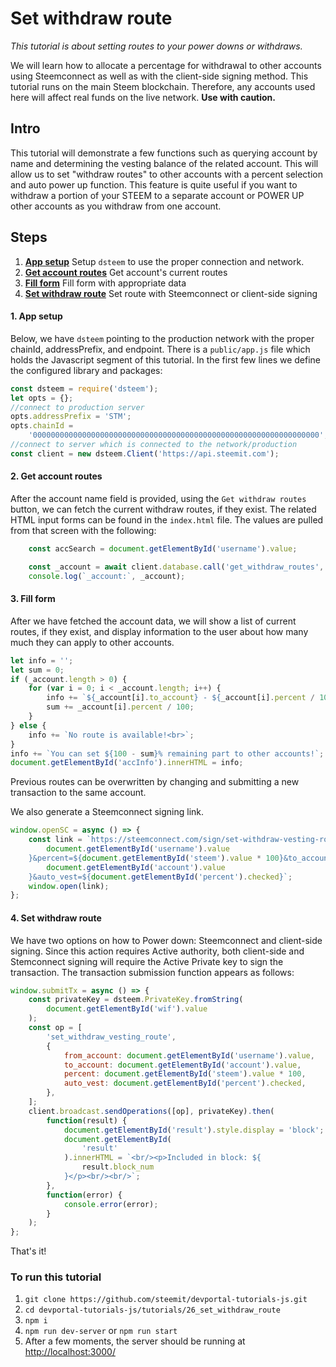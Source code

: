 # Set withdraw route

_This tutorial is about setting routes to your power downs or withdraws._

We will learn how to allocate a percentage for withdrawal to other accounts using Steemconnect as well as with the client-side signing method. This tutorial runs on the main Steem blockchain. Therefore, any accounts used here will affect real funds on the live network. **Use with caution.**

## Intro

This tutorial will demonstrate a few functions such as querying account by name and determining the vesting balance of the related account. This will allow us to set "withdraw routes" to other accounts with a percent selection and auto power up function. This feature is quite useful if you want to withdraw a portion of your STEEM to a separate account or POWER UP other accounts as you withdraw from one account.

## Steps

1.  [**App setup**](#app-setup) Setup `dsteem` to use the proper connection and network.
2.  [**Get account routes**](#search-account) Get account's current routes
3.  [**Fill form**](#fill-form) Fill form with appropriate data
4.  [**Set withdraw route**](#withdraw-route) Set route with Steemconnect or client-side signing

#### 1. App setup <a name="app-setup"></a>

Below, we have `dsteem` pointing to the production network with the proper chainId, addressPrefix, and endpoint. There is a `public/app.js` file which holds the Javascript segment of this tutorial. In the first few lines we define the configured library and packages:

```javascript
const dsteem = require('dsteem');
let opts = {};
//connect to production server
opts.addressPrefix = 'STM';
opts.chainId =
    '0000000000000000000000000000000000000000000000000000000000000000';
//connect to server which is connected to the network/production
const client = new dsteem.Client('https://api.steemit.com');
```

#### 2. Get account routes <a name="search-account"></a>

After the account name field is provided, using the `Get withdraw routes` button, we can fetch the current withdraw routes, if they exist. The related HTML input forms can be found in the `index.html` file. The values are pulled from that screen with the following:

```javascript
    const accSearch = document.getElementById('username').value;

    const _account = await client.database.call('get_withdraw_routes', [accSearch]);
    console.log(`_account:`, _account);
```

#### 3. Fill form <a name="fill-form"></a>

After we have fetched the account data, we will show a list of current routes, if they exist, and display information to the user about how many much they can apply to other accounts.

```javascript
let info = '';
let sum = 0;
if (_account.length > 0) {
    for (var i = 0; i < _account.length; i++) {
        info += `${_account[i].to_account} - ${_account[i].percent / 100}%<br>`;
        sum += _account[i].percent / 100;
    }
} else {
    info += `No route is available!<br>`;
}
info += `You can set ${100 - sum}% remaining part to other accounts!`;
document.getElementById('accInfo').innerHTML = info;
```

Previous routes can be overwritten by changing and submitting a new transaction to the same account.

We also generate a Steemconnect signing link.

```javascript
window.openSC = async () => {
    const link = `https://steemconnect.com/sign/set-withdraw-vesting-route?from_account=${
        document.getElementById('username').value
    }&percent=${document.getElementById('steem').value * 100}&to_account=${
        document.getElementById('account').value
    }&auto_vest=${document.getElementById('percent').checked}`;
    window.open(link);
};
```

#### 4. Set withdraw route <a name="withdraw-route"></a>

We have two options on how to Power down: Steemconnect and client-side signing. Since this action requires Active authority, both client-side and Stemconnect signing will require the Active Private key to sign the transaction. The transaction submission function appears as follows:

```javascript
window.submitTx = async () => {
    const privateKey = dsteem.PrivateKey.fromString(
        document.getElementById('wif').value
    );
    const op = [
        'set_withdraw_vesting_route',
        {
            from_account: document.getElementById('username').value,
            to_account: document.getElementById('account').value,
            percent: document.getElementById('steem').value * 100,
            auto_vest: document.getElementById('percent').checked,
        },
    ];
    client.broadcast.sendOperations([op], privateKey).then(
        function(result) {
            document.getElementById('result').style.display = 'block';
            document.getElementById(
                'result'
            ).innerHTML = `<br/><p>Included in block: ${
                result.block_num
            }</p><br/><br/>`;
        },
        function(error) {
            console.error(error);
        }
    );
};
```

That's it!

### To run this tutorial

1.  `git clone https://github.com/steemit/devportal-tutorials-js.git`
1.  `cd devportal-tutorials-js/tutorials/26_set_withdraw_route`
1.  `npm i`
1.  `npm run dev-server` or `npm run start`
1.  After a few moments, the server should be running at [http://localhost:3000/](http://localhost:3000/)
